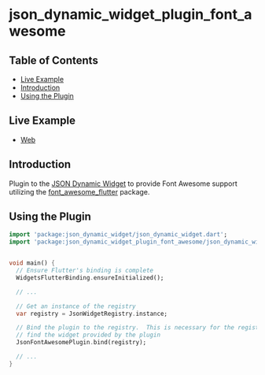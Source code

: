 # json_dynamic_widget_plugin_font_awesome

## Table of Contents

* [Live Example](#live-example)
* [Introduction](#introduction)
* [Using the Plugin](#using-the-plugin)


## Live Example

* [Web](https://peiffer-innovations.github.io/json_dynamic_widget_plugin_font_awesome/web/index.html#/)


## Introduction

Plugin to the [JSON Dynamic Widget](https://peiffer-innovations.github.io/json_dynamic_widget) to provide Font Awesome support utilizing the [font_awesome_flutter](https://pub.dev/packages/font_awesome_flutter) package.


## Using the Plugin

```dart
import 'package:json_dynamic_widget/json_dynamic_widget.dart';
import 'package:json_dynamic_widget_plugin_font_awesome/json_dynamic_widget_plugin_font_awesome.dart';


void main() {
  // Ensure Flutter's binding is complete
  WidgetsFlutterBinding.ensureInitialized();

  // ...

  // Get an instance of the registry
  var registry = JsonWidgetRegistry.instance;

  // Bind the plugin to the registry.  This is necessary for the registry to
  // find the widget provided by the plugin
  JsonFontAwesomePlugin.bind(registry);

  // ...
}

```